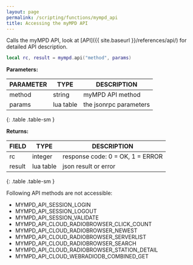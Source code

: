 ```yaml
---
layout: page
permalink: /scripting/functions/mympd_api
title: Accessing the myMPD API
---
```


Calls the myMPD API, look at [API]({{ site.baseurl }}/references/api/) for detailed API description.

```lua
local rc, result = mympd.api("method", params)
```

**Parameters:**

| PARAMETER | TYPE | DESCRIPTION |
| --------- | ---- | ----------- |
| method | string | myMPD API method |
| params | lua table | the jsonrpc parameters |
{: .table .table-sm }

**Returns:**

| FIELD | TYPE | DESCRIPTION |
| ----- | ---- | ----------- |
| rc | integer | response code: 0 = OK, 1 = ERROR |
| result | lua table | json result or error |
{: .table .table-sm }

Following API methods are not accessible:

- MYMPD_API_SESSION_LOGIN
- MYMPD_API_SESSION_LOGOUT
- MYMPD_API_SESSION_VALIDATE
- MYMPD_API_CLOUD_RADIOBROWSER_CLICK_COUNT
- MYMPD_API_CLOUD_RADIOBROWSER_NEWEST
- MYMPD_API_CLOUD_RADIOBROWSER_SERVERLIST
- MYMPD_API_CLOUD_RADIOBROWSER_SEARCH
- MYMPD_API_CLOUD_RADIOBROWSER_STATION_DETAIL
- MYMPD_API_CLOUD_WEBRADIODB_COMBINED_GET
